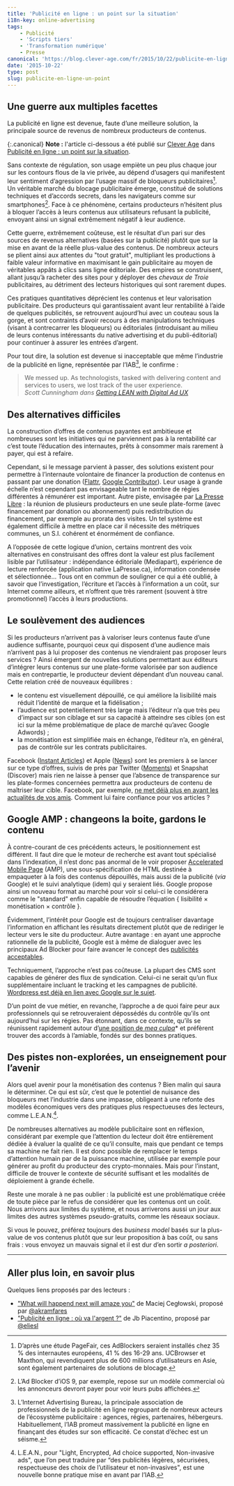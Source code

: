 ```yaml
---
title: 'Publicité en ligne : un point sur la situation'
i18n-key: online-advertising
tags:
    - Publicité
    - 'Scripts tiers'
    - 'Transformation numérique'
    - Presse
canonical: 'https://blog.clever-age.com/fr/2015/10/22/publicite-en-ligne-un-point-sur-la-situation/'
date: '2015-10-22'
type: post
slug: publicite-en-ligne-un-point
---
```


## Une guerre aux multiples facettes

La publicité en ligne est devenue, faute d’une meilleure solution, la principale source de revenus de nombreux producteurs de contenus.

<!-- more -->

{:.canonical}
**Note&nbsp;:** l'article ci-dessous a été publié sur [Clever Age](http://www.clever-age.com/fr/) dans [Publicité en ligne&nbsp;: un point sur la situation](https://blog.clever-age.com/fr/2015/10/22/publicite-en-ligne-un-point-sur-la-situation/).

Sans contexte de régulation, son usage empiète un peu plus chaque jour sur les contours flous de la vie privée, au dépend d’usagers qui manifestent leur sentiment d’agression par l’usage massif de bloqueurs publicitaires[^chiffres]. Un véritable marché du blocage publicitaire émerge, constitué de solutions techniques et d’accords secrets, dans les navigateurs comme sur smartphones[^mobile]. Face à ce phénomène, certains producteurs n’hésitent plus à bloquer l’accès à leurs contenus aux utilisateurs refusant la publicité, envoyant ainsi un signal extrêmement négatif à leur audience.

[^chiffres]: D’après une étude PageFair, ces AdBlockers seraient installés chez 35 % des internautes européens, 41 % des 16-29 ans. UCBrowser et Maxthon, qui revendiquent plus de 600 millions d’utilisateurs en Asie, sont également partenaires de solutions de blocage.

[^mobile]: L’Ad Blocker d’iOS 9, par exemple, repose sur un modèle commercial où les annonceurs devront payer pour voir leurs pubs affichées.

Cette guerre, extrêmement coûteuse, est le résultat d’un pari sur des sources de revenus alternatives (basées sur la publicité) plutôt que sur la mise en avant de la réelle plus-value des contenus. De nombreux acteurs se plient ainsi aux attentes du "tout gratuit", multipliant les productions à faible valeur informative en maximisant le gain publicitaire au moyen de véritables appâts à clics sans ligne éditoriale. Des empires se construisent, allant jusqu’à racheter des sites pour y déployer des _chevaux de Troie_ publicitaires, au détriment des lecteurs historiques qui sont rarement dupes.

Ces pratiques quantitatives déprécient les contenus et leur valorisation publicitaire. Des producteurs qui garantissaient avant leur rentabilité à l’aide de quelques publicités, se retrouvent aujourd’hui avec un couteau sous la gorge, et sont contraints d’avoir recours à des manipulations techniques (visant à contrecarrer les bloqueurs) ou éditoriales (introduisant au milieu de leurs contenus intéressants du <span lang="en">native advertising</span> et du publi-éditorial) pour continuer à assurer les entrées d’argent.

Pour tout dire, la solution est devenue si inacceptable que même l’industrie de la publicité en ligne, représentée par l’IAB[^iab], le confirme :

> We messed up. As technologists, tasked with delivering content and services to users, we lost track of the user experience.  
> <cite>Scott Cunningham dans <a href="http://www.iab.com/news/lean/">Getting LEAN with Digital Ad UX</a></cite>

[^iab]: L’Internet Advertising Bureau, la principale association de professionnels de la publicité en ligne regroupant de nombreux acteurs de l’écosystème publicitaire : agences, régies, partenaires, hébergeurs. Habituellement, l’IAB promeut massivement la publicité en ligne en finançant des études sur son efficacité. Ce constat d’échec est un séisme.

## Des alternatives difficiles

La construction d’offres de contenus payantes est ambitieuse et nombreuses sont les initiatives qui ne parviennent pas à la rentabilité car c’est toute l’éducation des internautes, prêts à consommer mais rarement à payer, qui est à refaire.

Cependant, si le message parvient à passer, des solutions existent pour permettre à l’internaute volontaire de financer la production de contenus en passant par une donation ([Flattr](https://flattr.com/), [Google Contributor](https://www.google.com/contributor/welcome/)). Leur usage à grande échelle n’est cependant pas envisageable tant le nombre de régies différentes à rémunérer est important. Autre piste, envisagée par [La Presse Libre](https://medium.com/@presse_libre) : la réunion de plusieurs producteurs en une seule plate-forme (avec financement par donation ou abonnement) puis redistribution du financement, par exemple au prorata des visites. Un tel système est également difficile à mettre en place car il nécessite des métriques communes, un S.I. cohérent et énormément de confiance.

A l’opposée de cette logique d’union, certains montrent des voix alternatives en construisant des offres dont la valeur est plus facilement lisible par l’utilisateur : indépendance éditoriale (Mediapart), expérience de lecture renforcée (application native LaPresse.ca), information condensée et sélectionnée... Tous ont en commun de souligner ce qui a été oublié, à savoir que l’investigation, l’écriture et l’accès à l’information a un coût, sur Internet comme ailleurs, et n’offrent que très rarement (souvent à titre promotionnel) l’accès à leurs productions.

## Le soulèvement des audiences

Si les producteurs n’arrivent pas à valoriser leurs contenus faute d’une audience suffisante, pourquoi ceux qui disposent d’une audience mais n’arrivent pas à lui proposer des contenus ne viendraient pas proposer leurs services ? Ainsi émergent de nouvelles solutions permettant aux éditeurs d’intégrer leurs contenus sur une plate-forme valorisée par son audience mais en contrepartie, le producteur devient dépendant d’un nouveau canal. Cette relation créé de nouveaux équilibres :

* le contenu est visuellement dépouillé, ce qui améliore la lisibilité mais réduit l’identité de marque et la fidélisation ;
* l’audience est potentiellement très large mais l’éditeur n’a que très peu d’impact sur son ciblage et sur sa capacité à atteindre ses cibles (on est ici sur la même problématique de place de marché qu’avec Google Adwords) ;
* la monétisation est simplifiée mais en échange, l’éditeur n’a, en général, pas de contrôle sur les contrats publicitaires.

Facebook ([Instant Articles](https://instantarticles.fb.com/)) et Apple ([News](http://www.apple.com/news/)) sont les premiers à se lancer sur ce type d’offres, suivis de près par Twitter ([Moments](https://about.twitter.com/moments)) et Snapshat (Discover) mais rien ne laisse à penser que l’absence de transparence sur les plate-formes concernées permettra aux producteurs de contenu de maîtriser leur cible. Facebook, par exemple, [ne met déjà plus en avant les actualités de vos amis](http://lexpansion.lexpress.fr/high-tech/les-fantomes-de-facebook-ces-amis-dont-on-ne-recoit-plus-les-messages_1499174.html)_._ Comment lui faire confiance pour vos articles ?

## Google AMP : changeons la boite, gardons le contenu

À contre-courant de ces précédents acteurs, le positionnement est différent. Il faut dire que le moteur de recherche est avant tout spécialisé dans l’indexation, il n’est donc pas anormal de le voir proposer [Accelerated Mobile Page](https://www.ampproject.org/) (AMP), une sous-spécification de HTML destinée à empaqueter à la fois des contenus dépouillés, mais aussi de la publicité (<em>via</em> Google) et le suivi analytique (idem) qui y seraient liés. Google propose ainsi un nouveau format au marché pour voir si celui-ci le considérera comme le "standard" enfin capable de résoudre l’équation { lisibilité × monétisation × contrôle }.

Évidemment, l’intérêt pour Google est de toujours centraliser davantage l’information en affichant les résultats directement plutôt que de rediriger le lecteur vers le site du producteur. Autre avantage : en ayant une approche rationnelle de la publicité, Google est à même de dialoguer avec les principaux Ad Blocker pour faire avancer le concept des [publicités acceptables](https://acceptableads.org/).

Techniquement, l’approche n’est pas coûteuse. La plupart des CMS sont capables de générer des flux de syndication. Celui-ci ne serait qu’un flux supplémentaire incluant le tracking et les campagnes de publicité. [Wordpress est déjà en lien avec Google sur le sujet](https://vip.wordpress.com/2015/10/07/mobile-web/).

D’un point de vue métier, en revanche, l’approche a de quoi faire peur aux professionnels qui se retrouveraient dépossédés du contrôle qu’ils ont aujourd’hui sur les régies. Pas étonnant, dans ce contexte, qu’ils se réunissent rapidement autour d’[une position de _mea culpa_](http://www.iab.com/news/lean/)\* et préfèrent trouver des accords à l’amiable, fondés sur des bonnes pratiques.

## Des pistes non-explorées, un enseignement pour l’avenir

Alors quel avenir pour la monétisation des contenus ? Bien malin qui saura le déterminer. Ce qui est sûr, c’est que le potentiel de nuisance des bloqueurs met l’industrie dans une impasse, obligeant à une refonte des modèles économiques vers des pratiques plus respectueuses des lecteurs, comme L.E.A.N.[^lean].

[^lean]: L.E.A.N., pour "Light, Encrypted, Ad choice supported, Non-invasive ads", que l’on peut traduire par “des publicités légères, sécurisées, respectueuse des choix de l’utilisateur et non-invasives", est une nouvelle bonne pratique mise en avant par l’IAB.

De nombreuses alternatives au modèle publicitaire sont en réflexion, considérant par exemple que l’attention du lecteur doit être entièrement dédiée à évaluer la qualité de ce qu’il consulte, mais que pendant ce temps sa machine ne fait rien. Il est donc possible de remplacer le temps d’attention humain par de la puissance machine, utilisée par exemple pour générer au profit du producteur des crypto-monnaies. Mais pour l’instant, difficile de trouver le contexte de sécurité suffisant et les modalités de déploiement à grande échelle.

Reste une morale à ne pas oublier : la publicité est une problématique créée de toute pièce par le refus de considérer que les contenus ont un coût. Nous arrivons aux limites du système, et nous arriverons aussi un jour aux limites des autres systèmes pseudo-gratuits, comme les réseaux sociaux.

Si vous le pouvez, préférez toujours des _business model_ basés sur la plus-value de vos contenus plutôt que sur leur proposition à bas coût, ou sans frais : vous envoyez un mauvais signal et il est dur d’en sortir _a posteriori_.

***

## Aller plus loin, en savoir plus

Quelques liens proposés par des lecteurs :

* ["What will happend next will amaze you"](http://idlewords.com/talks/what_happens_next_will_amaze_you.htm) de Maciej Cegłowski, proposé par [@akramfares](https://twitter.com/akramfares)
* ["Publicité en ligne : où va l'argent ?"](https://piacentino.com/jb/2015/publicite-en-ligne-ou-va-largent) de Jb Piacentino, proposé par [@eliesl](https://twitter.com/eliesl)
